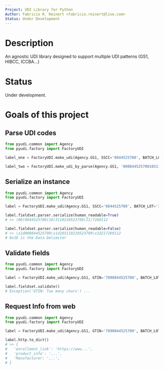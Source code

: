 ```yaml
---
Project: UDI Library for Python
Author: Fabricio R. Reinert <fabricio.reinert@live.com>
Status: Under Development
---
```


# Description

An agnostic UDI library designed to support multiple UDI patterns (GS1, HIBCC, ICCBA...)

# Status

Under development.

# Goals of this project

## Parse UDI codes
```py
from pyudi.common import Agency
from pyudi.factory import FactoryUDI

label_one = FactoryUDI.make_udi(Agency.GS1, SSCC='0844525700', BATCH_LOT='3110210523790', SERIAL='7260112')

label_two = FactoryUDI.make_udi_by_parse(Agency.GS1, '000844525700103110210523790217260112')
```

## Serialize an instance

```python
from pyudi.common import Agency
from pyudi.factory import FactoryUDI

label = FactoryUDI.make_udi(Agency.GS1, SSCC='0844525700', BATCH_LOT='3110210523790', SERIAL='7260112')

label.fieldset.parser.serialize(human_readable=True)
# >> (00)0844525700(10)3110210523790(21)7260112

label.fieldset.parser.serialize(human_readable=False)
# >> \x1d000844525700\x1d103110210523790\x1d217260112
# 0x1D is the Data Delimiter
```

## Validate fields

```python
from pyudi.common import Agency
from pyudi.factory import FactoryUDI

label = FactoryUDI.make_udi(Agency.GS1, GTIN='7890844525700', BATCH_LOT='000001', SERIAL='7260ZZZ')

label.fieldset.validate()
# Exception('GTIN: Too many chars') ...
```

## Request Info from web

```python
from pyudi.common import Agency
from pyudi.factory import FactoryUDI

label = FactoryUDI.make_udi(Agency.GS1, GTIN='7890844525700', BATCH_LOT='000001', SERIAL='7260ZZZ')

label.http.to_dict()
# >> {
#   'enrollment_link': 'https://www...',
#   'product_info': '...',
#   'Manufacturer: '...',
# } 
```
